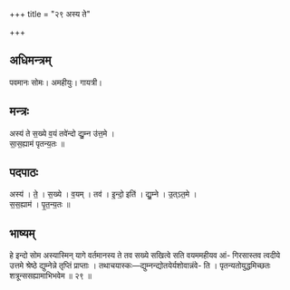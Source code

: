 +++
title = "२९ अस्य ते"

+++
## अधिमन्त्रम्
पवमानः सोमः। अमहीयुः। गायत्री।

## मन्त्रः
अस्य॑ ते स॒ख्ये व॒यं तवे॑न्दो द्यु॒म्न उ॑त्त॒मे ।  
सा॒स॒ह्याम॑ पृतन्य॒तः ॥

## पदपाठः
अस्य॑ । ते॒ । स॒ख्ये । व॒यम् । तव॑ । इ॒न्दो॒ इति॑ । द्यु॒म्ने । उ॒त्ऽत॒मे ।  
स॒स॒ह्याम॑ । पृ॒त॒न्य॒तः ॥

## भाष्यम्
हे इन्दो सोम अस्यास्मिन् यागे वर्तमानस्य ते तव सख्ये सखित्वे सति वयममहीयव आं- गिरसास्तव त्वदीये उत्तमे श्रेष्ठे द्युम्नेन्ने तृप्तिं प्राप्ताः । तथाचयास्कः—द्युम्नन्द्योतयेर्यशोवान्नंवे- ति । पृतन्यतोयुद्धमिच्छतः शत्रून्ससह्यामाभिभवेम ॥ २९ ॥